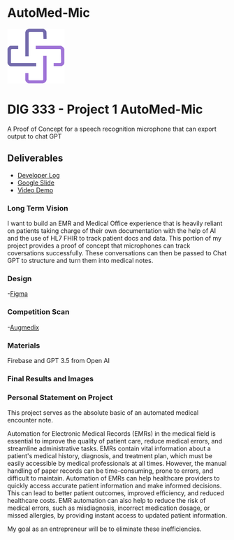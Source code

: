 # AutoMed-Mic

![AutoMed](./Component.png)


# DIG 333 - Project 1 AutoMed-Mic

A Proof of Concept for a speech recognition microphone that can export output to chat GPT

## Deliverables

- [Developer Log](https://docs.google.com/document/d/1zPJD5fSXpg7YNlvD3DewgZzqLrrKN2-3wnK-YxOcB0A/edit?usp=sharing)
- [Google Slide](https://docs.google.com/presentation/d/1EvMUlrvxZ70bQP-wuZsaoVZqeHXzKGJeC2is3pKXZ3c/edit?usp=sharing)
- [Video Demo](https://youtu.be/5Qj4lBWfyMQ)

### Long Term Vision 
I want to build an EMR and Medical Office experience that is heavily reliant on patients taking charge of their own documentation with the help of AI and the use of HL7 FHIR to track patient docs and data. This portion of my project provides a proof of concept that microphones can track coversations successfully. These conversations can then be passed to Chat GPT to structure and turn them into medical notes. 

### Design
-[Figma](https://www.figma.com/file/hWacOdDnBwi6C7qYz3RAXV/Automed-Mic?node-id=0-1&t=tpI60rgQses18ZFj-0)

### Competition Scan
-[Augmedix](https://augmedix.com/?utm_campaign=antenna_augmedix_non-branded_awareness_google-ads_022023&utm_source=adwords&utm_medium=ppc&utm_content=antenna_augmedix_awareness_non-branded_non-branded_022023_search_2nd_open-auction_cpc_keyword_scribe_united-states_na_cross_scribe_text_paid-search_paid-search_learn-more_home&utm_term=dictation%20systems%20for%20doctors&hsa_acc=1311799051&hsa_cam=19660317497&hsa_grp=149788752670&hsa_ad=647632915127&hsa_src=g&hsa_tgt=kwd-1065629913041&hsa_kw=dictation%20systems%20for%20doctors&hsa_mt=p&hsa_net=adwords&hsa_ver=3)

### Materials 
Firebase and GPT 3.5 from Open AI 

### Final Results and Images 









### Personal Statement on Project
This project serves as the absolute basic of an automated medical encounter note. 


Automation for Electronic Medical Records (EMRs) in the medical field is essential to improve the quality of patient care, reduce medical errors, and streamline administrative tasks. EMRs contain vital information about a patient's medical history, diagnosis, and treatment plan, which must be easily accessible by medical professionals at all times. However, the manual handling of paper records can be time-consuming, prone to errors, and difficult to maintain.
Automation of EMRs can help healthcare providers to quickly access accurate patient information and make informed decisions. This can lead to better patient outcomes, improved efficiency, and reduced healthcare costs. EMR automation can also help to reduce the risk of medical errors, such as misdiagnosis, incorrect medication dosage, or missed allergies, by providing instant access to updated patient information.

My goal as an entrepreneur will be to eliminate these inefficiencies. 


